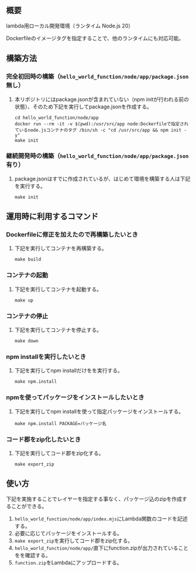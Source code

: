## 概要

lambda用ローカル開発環境（ランタイム Node.js 20）

Dockerfileのイメージタグを指定することで、他のランタイムにも対応可能。

## 構築方法

### 完全初回時の構築（`hello_world_function/node/app/package.json`無し）

1. 本リポジトリにはpackage.jsonが含まれていない（npm initが行われる前の状態）、そのため下記を実行してpackage.jsonを作成する。

    ```
    cd hello_world_function/node/app
    docker run --rm -it -v $(pwd):/usr/src/app node:Dockerfileで指定されているnode.jsコンテナのタグ /bin/sh -c "cd /usr/src/app && npm init -y"
    make init
    ```

### 継続開発時の構築（`hello_world_function/node/app/package.json`有り）

1. package.jsonはすでに作成されているが、はじめて環境を構築する人は下記を実行する。

    ```
    make init
    ```

## 運用時に利用するコマンド

### Dockerfileに修正を加えたので再構築したいとき

1. 下記を実行してコンテナを再構築する。

    ```
    make build
    ```

### コンテナの起動

1. 下記を実行してコンテナを起動する。

    ```
    make up
    ```

### コンテナの停止

1. 下記を実行してコンテナを停止する。

    ```
    make down
    ```

### npm installを実行したいとき

1. 下記を実行してnpm installだけをを実行する。

    ```
    make npm.install
    ```

### npmを使ってパッケージをインストールしたいとき

1. 下記を実行してnpm installを使って指定パッケージをインストールする。

    ```
    make npm.install PACKAGE=パッケージ名
    ```

### コード郡をzip化したいとき

1. 下記を実行してコード郡をzip化する。

    ```
    make export_zip
    ```

## 使い方

下記を実施することでレイヤーを指定する事なく、パッケージ込のzipを作成することができる。

1. `hello_world_function/node/app/index.mjs`にLambda関数のコードを記述する。
1. 必要に応じてパッケージをインストールする。
1. `make export_zip`を実行してコード郡をzip化する。
1. `hello_world_function/node/app/`直下にfunction.zipが出力されていることをを確認する。
1. `function.zip`をLambdaにアップロードする。